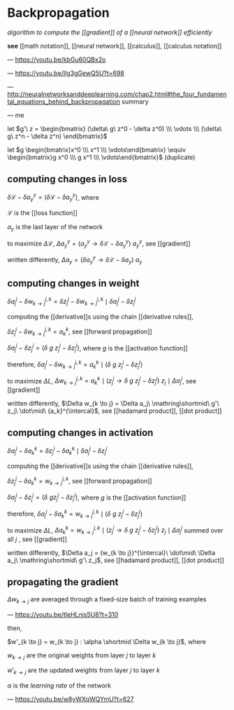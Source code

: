# Backpropagation

_algorithm to compute the [[gradient]] of a [[neural network]] efficiently_

**see** [[math notation]], [[neural network]], [[calculus]], [[calculus notation]]

&mdash; <https://youtu.be/kbGu60QBx2o>

&mdash; <https://youtu.be/Ilg3gGewQ5U?t=698>

&mdash; <http://neuralnetworksanddeeplearning.com/chap2.html#the_four_fundamental_equations_behind_backpropagation> summary

&mdash; me

let $g'\ z = \begin{bmatrix} (\delta\ g\ z^0 - \delta z^0) \\\ \vdots \\\ (\delta\ g\ z^n - \delta z^n) \end{bmatrix}$

let $g \begin{bmatrix}x^0 \\\ x^1 \\\ \vdots\end{bmatrix} \equiv \begin{bmatrix}g x^0 \\\ g x^1 \\\ \vdots\end{bmatrix}$ (duplicate)

## computing changes in loss

$\delta \mathcal L - \delta a_y^y = (\delta \mathcal L - \delta a_y^y)$, where

$\mathcal L$ is the [[loss function]]

$a_y$ is the last layer of the network

to maximize $\Delta \mathcal L$, $\Delta a_y^y = (a_y^y \rightarrow \delta \mathcal L - \delta a_y^y)\ a_y^y$, see [[gradient]]

written differently, $\Delta a_y = (\delta a_y^y \rightarrow \delta \mathcal L - \delta a_y)\ a_y$

## computing changes in weight

$\delta a_j^j - \delta w_{k \to j}^{j, k} = \delta z_j^j - \delta w_{k \to j}^{j, k} \mid \delta a_j^j - \delta z_j^j$

computing the [[derivative]]s using the chain [[derivative rules]],

$\delta z_j^j - \delta w_{k \to j}^{j, k} = a_k^k$, see [[forward propagation]]

$\delta a_j^j - \delta z_j^j = (\delta\ g\ z_j^j - \delta z_j^j)$, where $g$ is the [[activation function]]

therefore, $\delta a_j^j - \delta w_{k \to j}^{j, k} = a_k^k \mid (\delta\ g\ z_j^j - \delta z_j^j)$

to maximize $\Delta L$, $\Delta w_{k \to j}^{j, k} = a_k^k \mid (z_j^j \rightarrow \delta\ g\ z_j^j - \delta z_j^j)\ z_j \mid \Delta a_j^j$, see [[gradient]]

written differently, $\Delta w_{k \to j} = \Delta a_j\ \mathring\shortmid\ g'\ z_j\ \dot\mid\ {a_k}^{\intercal}$, see [[hadamard product]], [[dot product]]

## computing changes in activation

$\delta a_j^j - \delta a_k^k = \delta z_j^j - \delta a_k^k \mid \delta a_j^j - \delta z_j^j$

computing the [[derivative]]s using the chain [[derivative rules]],

$\delta z_j^j - \delta a_k^k = w_{k \to j}^{j, k}$, see [[forward propagation]]

$\delta a_j^j - \delta z_j^j = (\delta\ g z_j^j - \delta z_j^j)$, where $g$ is the [[activation function]]

therefore, $\delta a_j^j - \delta a_k^k = w_{k \to j}^{j, k} \mid (\delta\ g\ z_j^j - \delta z_j^j)$

to maximize $\Delta L$, $\Delta a_k^k = w_{k \to j}^{j, k} \mid (z_j^j \rightarrow \delta\ g\ z_j^j - \delta z_j^j)\ z_j \mid \Delta a_j^j$ summed over all $j$ , see [[gradient]]

written differently, $\Delta a_j = {w_{k \to j}}^{\intercal}\ \dot\mid\ \Delta a_j\ \mathring\shortmid\ g'\ z_j$, see [[hadamard product]], [[dot product]]

## propagating the gradient

$\Delta w_{k \to j}$ are averaged through a fixed-size batch of training examples

&mdash; <https://youtu.be/tIeHLnjs5U8?t=310>

then,

$w'_{k \to j} = w_{k \to j} : \alpha \shortmid \Delta w_{k \to j}$, where

$w_{k \to j}$ are the original weights from layer $j$ to layer $k$

$w'_{k \to j}$ are the updated weights from layer $j$ to layer $k$

$\alpha$ is the _learning rate_ of the network

&mdash; <https://youtu.be/w8yWXqWQYmU?t=627>
